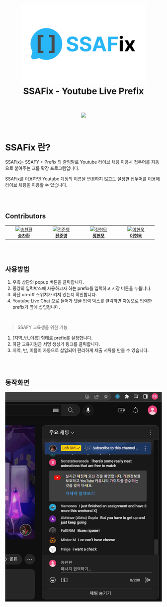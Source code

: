 <h1 align="center">
  <img src="images/thumnail.png" alt="SSAFix - Youtube Live Prefix" width="400">
  <br>
  SSAFix - Youtube Live Prefix
  <br>
  <br>
</h1>
<p align="center">
<a href="https://hits.seeyoufarm.com"><img src="https://hits.seeyoufarm.com/api/count/incr/badge.svg?url=https%3A%2F%2Fgithub.com%2Fcksghks89%2FSSAFix&count_bg=%2379C83D&title_bg=%23555555&icon=&icon_color=%23E7E7E7&title=hits&edge_flat=false"/></a>
</p>
<br>

# SSAFix 란?

SSAFix는 SSAFY + Prefix 의 줄임말로 Youtube 라이브 채팅 이용시 접두어를 자동으로 붙여주는 크롬 확장 프로그램입니다.

SSAFix를 이용하면 Youtube 계정의 이름을 변경하지 않고도 설정한 접두어를 이용해 라이브 채팅을 이용할 수 있습니다.

<br>
<br>

## Contributors

<table>
  <tbody>
    <tr>
        <td align="center" valign="top" width="14.28%"><a href="https://github.com/cksghks89"><img src="https://avatars.githubusercontent.com/cksghks89" width="100px;" alt="송찬환"/><br /><b>송찬환</b></a><br />
        <td align="center" valign="top" width="14.28%"><a href="https://github.com/meoldae"><img src="https://avatars.githubusercontent.com/meoldae" width="100px;" alt="전준영"/><br /><b>전준영</b></a><br />
        <td align="center" valign="top" width="14.28%"><a href="https://github.com/wjdgusaho"><img src="https://avatars.githubusercontent.com/wjdgusaho" width="100px;" alt="정현모"/><br /><b>정현모</b></a><br />
        <td align="center" valign="top" width="14.28%"><a href="https://github.com/gmzuddl"><img src="https://avatars.githubusercontent.com/gmzuddl" width="100px;" alt="이현욱"/><br /><b>이현욱</b></a><br />
    </tr>
  </tbody>
</table>

<br>
<br>

## 사용방법

1. 우측 상단의 popup 버튼을 클릭합니다.
2. 중앙의 입력박스에 사용하고자 하는 prefix를 입력하고 저장 버튼을 누릅니다.
3. 하단 on-off 스위치가 켜져 있는지 확인합니다.
4. Youtube Live Chat 으로 들어가 댓글 입력 박스를 클릭하면 자동으로 입력한 prefix가 앞에 삽입됩니다.

<br>

> SSAFY 교육생을 위한 기능

1. [지역_반_이름] 형태로 prefix를 설정합니다.
2. 하단 교육지원금 서명 생성기 링크를 클릭합니다.
3. 지역, 반, 이름이 자동으로 삽입되어 편리하게 제출 서류를 만들 수 있습니다.

<br>
<br>

## 동작화면

![animation](images/Animation.gif)
